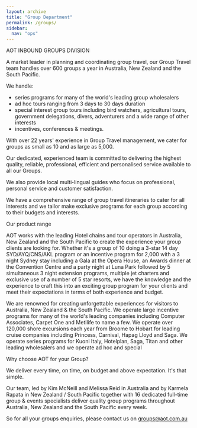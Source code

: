 ```yaml
---
layout: archive
title: "Group Department"
permalink: /groups/
sidebar:
  nav: "ops"
---
```


AOT INBOUND GROUPS DIVISION

A market leader in planning and coordinating group travel, our Group Travel team handles over 600 groups a year in Australia, New Zealand and the South Pacific.

We handle:

* series programs for many of the world's leading group wholesalers
* ad hoc tours ranging from 3 days to 30 days duration
* special interest group tours including bird watchers, agricultural tours, government delegations, divers, adventurers and a wide range of other interests
* incentives, conferences & meetings.

With over 22 years' experience in Group Travel management, we cater for groups as small as 10 and as large as 5,000.

Our dedicated, experienced team is committed to delivering the highest quality, reliable, professional, efficient and personalised service available to all our Groups.

We also provide local multi-lingual guides who focus on professional, personal service and customer satisfaction.

We have a comprehensive range of group travel itineraries to cater for all interests and we tailor make exclusive programs for each group according to their budgets and interests.

Our product range

AOT works with the leading Hotel chains and tour operators in Australia, New Zealand and the South Pacific to create the experience your group clients are looking for.  Whether it's a group of 10 doing a 3-star 14 day SYD/AYQ/CNS/AKL program or an incentive program for 2,000 with a 3 night Sydney stay including a Gala at the Opera House, an Awards dinner at the Convention Centre and a party night at Luna Park followed by 5 simultaneous 3 night extension programs, multiple jet charters and exclusive use of a number of 5 star resorts, we have the knowledge and the experience to craft this into an exciting group program for your clients and meet their expectations in terms of both experience and budget.

We are renowned for creating unforgettable experiences for visitors to Australia, New Zealand & the South Pacific. We operate large incentive programs for many of the world's leading companies including Computer Associates, Carpet One and Metilife to name a few. We operate over 120,000 shore excursions each year from Broome to Hobart for leading cruise companies including Princess, Carnival, Hapag Lloyd and Saga. We operate series programs for Kuoni Italy, Hotelplan, Saga, Titan and other leading wholesalers and we operate ad hoc and special

Why choose AOT for your Group?

We deliver every time, on time, on budget and above expectation. It's that simple.

Our team, led by Kim McNeill and Melissa Reid in Australia and by Karmela Rapata in New Zealand / South Pacific together with 16 dedicated full-time group & events specialists deliver quality group programs throughout Australia, New Zealand and the South Pacific every week.

So for all your groups enquiries, please contact us on groups@aot.com.au 
 
